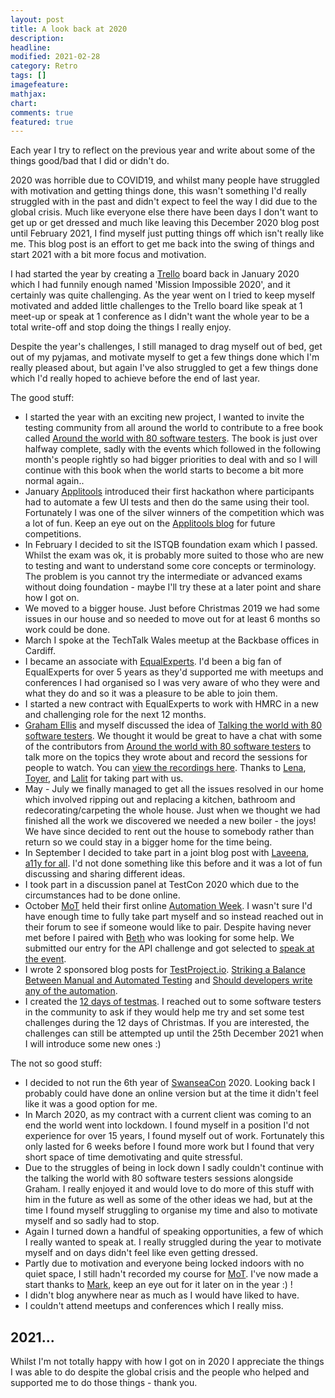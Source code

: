 ```yaml
---
layout: post
title: A look back at 2020
description:
headline:
modified: 2021-02-28
category: Retro
tags: []
imagefeature:
mathjax:
chart:
comments: true
featured: true
---
```


Each year I try to reflect on the previous year and write about some of the things good/bad that I did or didn't do.

2020 was horrible due to COVID19, and whilst many people have struggled with motivation and getting things done, this wasn't something I'd really struggled with in the past and didn't expect to feel the way I did due to the global crisis. Much like everyone else there have been days I don't want to get up or get dressed and much like leaving this December 2020 blog post until February 2021, I find myself just putting things off which isn't really like me. This blog post is an effort to get me back into the swing of things and start 2021 with a bit more focus and motivation.

I had started the year by creating a [Trello](https://trello.com/) board back in January 2020 which I had funnily enough named 'Mission Impossible 2020', and it certainly was quite challenging. As the year went on I tried to keep myself motivated and added little challenges to the Trello board like speak at 1 meet-up or speak at 1 conference as I didn't want the whole year to be a total write-off and stop doing the things I really enjoy.

Despite the year's challenges, I still managed to drag myself out of bed, get out of my pyjamas, and motivate myself to get a few things done which I'm really pleased about, but again I've also struggled to get a few things done which I'd really hoped to achieve before the end of last year.

The good stuff:
* I started the year with an exciting new project, I wanted to invite the testing community from all around the world to contribute to a free book called [Around the world with 80 software testers](https://leanpub.com/AroundTheWorldWith80SoftwareTesters). The book is just over halfway complete, sadly with the events which followed in the following month's people rightly so had bigger priorities to deal with and so I will continue with this book when the world starts to become a bit more normal again..
* January [Applitools](https://applitools.com/) introduced their first hackathon where participants had to automate a few UI tests and then do the same using their tool. Fortunately I was one of the silver winners of the competition which was a lot of fun. Keep an eye out on the [Applitools blog](https://applitools.com/blog) for future competitions.
* In February I decided to sit the ISTQB foundation exam which I passed. Whilst the exam was ok, it is probably more suited to those who are new to testing and want to understand some core concepts or terminology. The problem is you cannot try the intermediate or advanced exams without doing foundation - maybe I'll try these at a later point and share how I got on.
* We moved to a bigger house. Just before Christmas 2019 we had some issues in our house and so needed to move out for at least 6 months so work could be done.
* March I spoke at the TechTalk Wales meetup at the Backbase offices in Cardiff.
* I became an associate with [EqualExperts](https://www.equalexperts.com/). I'd been a big fan of EqualExperts for over 5 years as they'd supported me with meetups and conferences I had organised so I was very aware of who they were and what they do and so it was a pleasure to be able to join them.
* I started a new contract with EqualExperts to work with HMRC in a new and challenging role for the next 12 months.
* [Graham Ellis](https://twitter.com/grhmellis) and myself discussed the idea of [Talking the world with 80 software testers](https://vivrichards.co.uk/community/talking-the-world). We thought it would be great to have a chat with some of the contributors from [Around the world with 80 software testers](https://leanpub.com/AroundTheWorldWith80SoftwareTesters) to talk more on the topics they wrote about and record the sessions for people to watch. You can [view the recordings here](https://www.youtube.com/watch?v=ibnYXiqwWVU&list=PLsi2RGnN6DIymtyr2tWXAO8FTCwNU8Dvt). Thanks to [Lena](https://twitter.com/LenaPejgan), [Toyer](https://twitter.com/tottiLFC), and [Lalit](https://twitter.com/Lalitbhamare) for taking part with us.
* May - July we finally managed to get all the issues resolved in our home which involved ripping out and replacing a kitchen, bathroom and redecorating/carpeting the whole house. Just when we thought we had finished all the work we discovered we needed a new boiler - the joys! We have since decided to rent out the house to somebody rather than return so we could stay in a bigger home for the time being.
* In September I decided to take part in a joint blog post with [Laveena](https://twitter.com/Laveena_18), [a11y for all](https://laveenaramchandani01.medium.com/a11y-for-all-113b2aa703a6). I'd not done something like this before and it was a lot of fun discussing and sharing different ideas.
* I took part in a discussion panel at TestCon 2020 which due to the circumstances had to be done online.
* October [MoT](https://www.ministryoftesting.com/) held their first online [Automation Week](https://club.ministryoftesting.com/t/what-is-automation-week-october-2020/43663). I wasn't sure I'd have enough time to fully take part myself and so instead reached out in their forum to see if someone would like to pair. Despite having never met before I paired with [Beth](https://twitter.com/Beth_AskHer) who was looking for some help. We submitted our entry for the API challenge and got selected to [speak at the event](https://www.ministryoftesting.com/events/test-dot-bash-online-2020).
* I wrote 2 sponsored blog posts for [TestProject.io](https://testproject.io). [Striking a Balance Between Manual and Automated Testing](https://blog.testproject.io/2020/10/19/best-practices-of-striking-a-balance-between-manual-and-automated-testing/) and [Should developers write any of the automation](https://blog.testproject.io/2020/10/27/should-developers-write-any-of-the-automation/).
* I created the [12 days of testmas](https://12daysoftestmas.netlify.app/). I reached out to some software testers in the community to ask if they would help me try and set some test challenges during the 12 days of Christmas. If you are interested, the challenges can still be attempted up until the 25th December 2021 when I will introduce some new ones :)



The not so good stuff:

* I decided to not run the 6th year of [SwanseaCon](https://swanseacon.co.uk) 2020. Looking back I probably could have done an online version but at the time it didn't feel like it was a good option for me.
* In March 2020, as my contract with a current client was coming to an end the world went into lockdown. I found myself in a position I'd not experience for over 15 years, I found myself out of work. Fortunately this only lasted for 6 weeks before I found more work but I found that very short space of time demotivating and quite stressful.
* Due to the struggles of being in lock down I sadly couldn't continue with the talking the world with 80 software testers sessions alongside Graham. I really enjoyed it and would love to do more of this stuff with him in the future as well as some of the other ideas we had, but at the time I found myself struggling to organise my time and also to motivate myself and so sadly had to stop.
* Again I turned down a handful of speaking opportunities, a few of which I really wanted to speak at. I really struggled during the year to motivate myself and on days didn't feel like even getting dressed.
* Partly due to motivation and everyone being locked indoors with no quiet space, I still hadn't recorded my course for [MoT](https://www.ministryoftesting.com/). I've now made a start thanks to [Mark](https://twitter.com/2bittester), keep an eye out for it later on in the year :) !
* I didn't blog anywhere near as much as I would have liked to have.
* I couldn't attend meetups and conferences which I really miss.


## 2021...
Whilst I'm not totally happy with how I got on in 2020 I appreciate the things I was able to do despite the global crisis and the people who helped and supported me to do those things - thank you.
